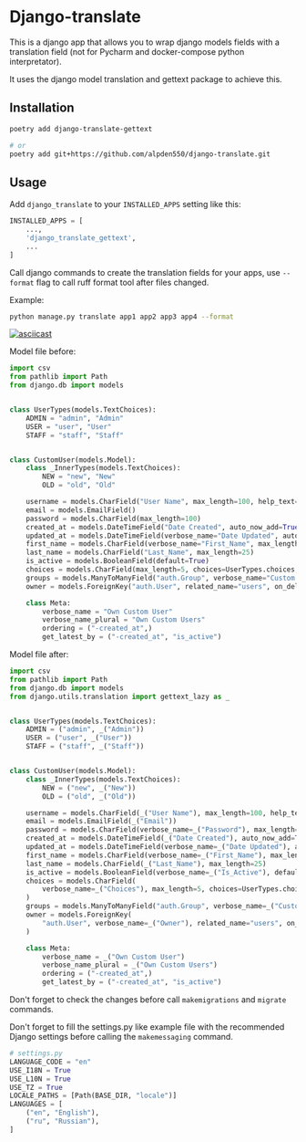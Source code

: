 # Django-translate

This is a django app that allows you to wrap django models fields with a translation field (not for Pycharm and docker-compose python interpretator).

It uses the django model translation and gettext package to achieve this.

## Installation

```bash
poetry add django-translate-gettext

# or
poetry add git+https://github.com/alpden550/django-translate.git
```

## Usage

Add `django_translate` to your `INSTALLED_APPS` setting like this:

```python
INSTALLED_APPS = [
    ...,
    'django_translate_gettext',
    ...
]
```

Call django commands to create the translation fields for your apps, use `--format` flag to call ruff format tool after files changed.

Example:

```bash
python manage.py translate app1 app2 app3 app4 --format
```

[![asciicast](https://asciinema.org/a/K7TWvXujFr65D4hq0yiYRaXEV.svg)](https://asciinema.org/a/K7TWvXujFr65D4hq0yiYRaXEV)

Model file before:

```python
import csv
from pathlib import Path
from django.db import models


class UserTypes(models.TextChoices):
    ADMIN = "admin", "Admin"
    USER = "user", "User"
    STAFF = "staff", "Staff"


class CustomUser(models.Model):
    class _InnerTypes(models.TextChoices):
        NEW = "new", "New"
        OLD = "old", "Old"

    username = models.CharField("User Name", max_length=100, help_text="This is the help text")
    email = models.EmailField()
    password = models.CharField(max_length=100)
    created_at = models.DateTimeField("Date Created", auto_now_add=True)
    updated_at = models.DateTimeField(verbose_name="Date Updated", auto_now=True)
    first_name = models.CharField(verbose_name="First_Name", max_length=25)
    last_name = models.CharField("Last_Name", max_length=25)
    is_active = models.BooleanField(default=True)
    choices = models.CharField(max_length=5, choices=UserTypes.choices, default=UserTypes.USER)
    groups = models.ManyToManyField("auth.Group", verbose_name="Custom Groups", blank=True)
    owner = models.ForeignKey("auth.User", related_name="users", on_delete=models.CASCADE, blank=True, null=True)

    class Meta:
        verbose_name = "Own Custom User"
        verbose_name_plural = "Own Custom Users"
        ordering = ("-created_at",)
        get_latest_by = ("-created_at", "is_active")

```

Model file after:

```python
import csv
from pathlib import Path
from django.db import models
from django.utils.translation import gettext_lazy as _


class UserTypes(models.TextChoices):
    ADMIN = ("admin", _("Admin"))
    USER = ("user", _("User"))
    STAFF = ("staff", _("Staff"))


class CustomUser(models.Model):
    class _InnerTypes(models.TextChoices):
        NEW = ("new", _("New"))
        OLD = ("old", _("Old"))

    username = models.CharField(_("User Name"), max_length=100, help_text=_("This is the help text"))
    email = models.EmailField(_("Email"))
    password = models.CharField(verbose_name=_("Password"), max_length=100)
    created_at = models.DateTimeField(_("Date Created"), auto_now_add=True)
    updated_at = models.DateTimeField(verbose_name=_("Date Updated"), auto_now=True)
    first_name = models.CharField(verbose_name=_("First_Name"), max_length=25)
    last_name = models.CharField(_("Last_Name"), max_length=25)
    is_active = models.BooleanField(verbose_name=_("Is_Active"), default=True)
    choices = models.CharField(
        verbose_name=_("Choices"), max_length=5, choices=UserTypes.choices, default=UserTypes.USER
    )
    groups = models.ManyToManyField("auth.Group", verbose_name=_("Custom Groups"), blank=True)
    owner = models.ForeignKey(
        "auth.User", verbose_name=_("Owner"), related_name="users", on_delete=models.CASCADE, blank=True, null=True
    )

    class Meta:
        verbose_name = _("Own Custom User")
        verbose_name_plural = _("Own Custom Users")
        ordering = ("-created_at",)
        get_latest_by = ("-created_at", "is_active")
```

Don't forget to check the changes before call `makemigrations` and `migrate` commands.

Don't forget to fill the settings.py like example file with the recommended Django settings before calling the `makemessaging` command.

```python
# settings.py
LANGUAGE_CODE = "en"
USE_I18N = True
USE_L10N = True
USE_TZ = True
LOCALE_PATHS = [Path(BASE_DIR, "locale")]
LANGUAGES = [
    ("en", "English"),
    ("ru", "Russian"),
]
```
